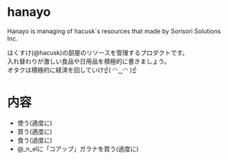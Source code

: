 # hanayo
Hanayo is managing of hacusk`s resources that made by Sorisori Solutions Inc.

はくすけ(@hacusk)の部屋のリソースを管理するプロダクトです。  
入れ替わりが激しい食品や日用品を積極的に書きましょう。  
オタクは積極的に経済を回していけ☝( ◠‿◠ )☝  

# 内容
- 使う(適度に)
- 買う(適度に)
- 食う(過度に)
- @_n_elに「コアップ」ガラナを買う(過度に)  

